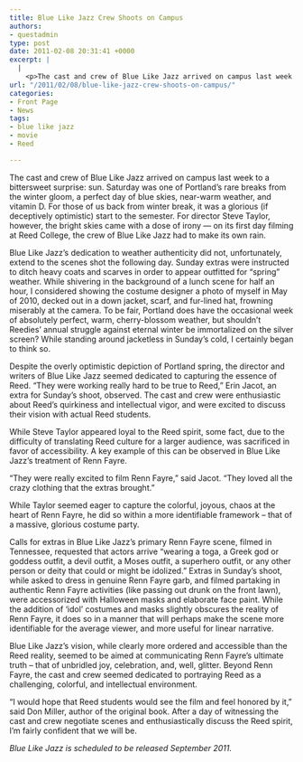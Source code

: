 ```yaml
---
title: Blue Like Jazz Crew Shoots on Campus
authors:
- questadmin
type: post
date: 2011-02-08 20:31:41 +0000
excerpt: |
  |
    <p>The cast and crew of Blue Like Jazz arrived on campus last week to a bittersweet surprise: sun. Saturday was one of Portland’s rare breaks from the winter gloom, a perfect day of blue skies, near-warm weather, and vitamin D. For those of us back from winter break, it was a glorious (if deceptively optimistic) start to the semester. For director Steve Taylor, however, the bright skies came with a dose of irony -- on its first day filming at Reed College, the crew of Blue Like Jazz had to make its own rain.</p>
url: "/2011/02/08/blue-like-jazz-crew-shoots-on-campus/"
categories:
- Front Page
- News
tags:
- blue like jazz
- movie
- Reed

---
```

The cast and crew of Blue Like Jazz arrived on campus last week to a bittersweet surprise: sun. Saturday was one of Portland’s rare breaks from the winter gloom, a perfect day of blue skies, near-warm weather, and vitamin D. For those of us back from winter break, it was a glorious (if deceptively optimistic) start to the semester. For director Steve Taylor, however, the bright skies came with a dose of irony &#8212; on its first day filming at Reed College, the crew of Blue Like Jazz had to make its own rain.

Blue Like Jazz’s dedication to weather authenticity did not, unfortunately, extend to the scenes shot the following day. Sunday extras were instructed to ditch heavy coats and scarves in order to appear outfitted for “spring” weather. While shivering in the background of a lunch scene for half an hour, I considered showing the costume designer a photo of myself in May of 2010, decked out in a down jacket, scarf, and fur-lined hat, frowning miserably at the camera. To be fair, Portland does have the occasional week of absolutely perfect, warm, cherry-blossom weather, but shouldn’t Reedies’ annual struggle against eternal winter be immortalized on the silver screen? While standing around jacketless in Sunday’s cold, I certainly began to think so. 

Despite the overly optimistic depiction of Portland spring, the director and writers of Blue Like Jazz seemed dedicated to capturing the essence of Reed. “They were working really hard to be true to Reed,” Erin Jacot, an extra for Sunday’s shoot, observed. The cast and crew were enthusiastic about Reed’s quirkiness and intellectual vigor, and were excited to discuss their vision with actual Reed students. 

While Steve Taylor appeared loyal to the Reed spirit, some fact, due to the difficulty of translating Reed culture for a larger audience, was sacrificed in favor of accessibility. A key example of this can be observed in Blue Like Jazz’s treatment of Renn Fayre. 

“They were really excited to film Renn Fayre,” said Jacot. “They loved all the crazy clothing that the extras brought.” 

While Taylor seemed eager to capture the colorful, joyous, chaos at the heart of Renn Fayre, he did so within a more identifiable framework – that of a massive, glorious costume party. 

Calls for extras in Blue Like Jazz’s primary Renn Fayre scene, filmed in Tennessee, requested that actors arrive “wearing a toga, a Greek god or goddess outfit, a devil outfit, a Moses outfit, a superhero outfit, or any other person or deity that could or might be idolized.” Extras in Sunday’s shoot, while asked to dress in genuine Renn Fayre garb, and filmed partaking in authentic Renn Fayre activities (like passing out drunk on the front lawn), were accessorized with Halloween masks and elaborate face paint. While the addition of ‘idol’ costumes and masks slightly obscures the reality of Renn Fayre, it does so in a manner that will perhaps make the scene more identifiable for the average viewer, and more useful for linear narrative.

Blue Like Jazz’s vision, while clearly more ordered and accessible than the Reed reality, seemed to be aimed at communicating Renn Fayre’s ultimate truth – that of unbridled joy, celebration, and, well, glitter. Beyond Renn Fayre, the cast and crew seemed dedicated to portraying Reed as a challenging, colorful, and intellectual environment.

“I would hope that Reed students would see the film and feel honored by it,” said Don Miller, author of the original book. After a day of witnessing the cast and crew negotiate scenes and enthusiastically discuss the Reed spirit, I’m fairly confident that we will be. 

_Blue Like Jazz is scheduled to be released September 2011._